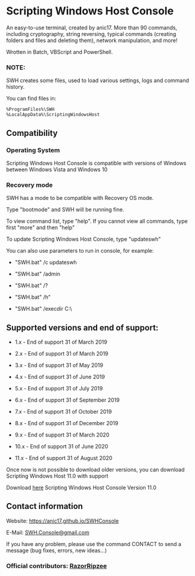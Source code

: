 # Scripting Windows Host Console

An easy-to-use terminal, created by anic17. More than 90 commands, including cryptography, string reversing, typical commands (creating folders and files and deleting them), network manipulation, and more!

Wrotten in Batch, VBScript and PowerShell.

### NOTE:

SWH creates some files, used to load various settings, logs and command history.

You can find files in:
```
%ProgramFiles%\SWH
%LocalAppData%\ScriptingWindowsHost
```

## Compatibility

### Operating System

Scripting Windows Host Console is compatible with versions of Windows between Windows Vista and Windows 10

### Recovery mode

SWH has a mode to be compatible with Recovery OS mode.

Type "bootmode" and SWH will be running fine.


To view command list, type "help". If you cannot view all commands, type first "more" and then "help"


To update Scripting Windows Host Console, type "updateswh"

You can also use parameters to run in console, for example:

* "SWH.bat" /c updateswh
	
* "SWH.bat" /admin
	
* "SWH.bat" /?
	
* "SWH.bat" /h"
	
* "SWH.bat" /execdir C:\
	



## Supported versions and end of support:


* 1.x - End of support 31 of March 2019

* 2.x - End of support 31 of March 2019

* 3.x - End of support 31 of May 2019

* 4.x - End of support 31 of June 2019

* 5.x - End of support 31 of July 2019

* 6.x - End of support 31 of September 2019

* 7.x - End of support 31 of October 2019

* 8.x - End of support 31 of December 2019

* 9.x - End of support 31 of March 2020

* 10.x - End of support 31 of June 2020

* 11.x - End of support 31 of August 2020

Once now is not possible to download older versions, you can download Scripting Windows Host 11.0 with support


Download [here](http://https://raw.githubusercontent.com/anic17/SWH/master/SWH_Console.zip) Scripting Windows Host Console Version 11.0



## Contact information

Website: https://anic17.github.io/SWHConsole

E-Mail: SWH.Console@gmail.com

If you have any problem, please use the command CONTACT to send a message (bug fixes, errors, new ideas...)


### Official contributors: [RazorRipzee](https://github.com/RazorRipzee)

